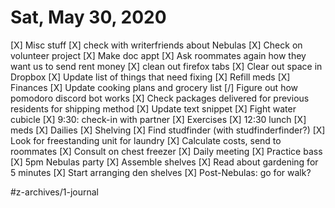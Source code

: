 # Sat, May 30, 2020
[X] Misc stuff
	[X] check with writerfriends about Nebulas
	[X] Check on volunteer project
	[X] Make doc appt
	[X] Ask roommates again how they want us to send rent money
	[X] clean out firefox tabs
	[X] Clear out space in Dropbox
	[X] Update list of things that need fixing
	[X] Refill meds
	[X] Finances
	[X] Update cooking plans and grocery list
	[/] Figure out how pomodoro discord bot works
	[X] Check packages delivered for previous residents for shipping method
	[X] Update text snippet
[X] Fight water cubicle
[X] 9:30: check-in with partner
[X] Exercises
[X] 12:30 lunch
[X] meds
[X] Dailies
[X] Shelving
	[X] Find studfinder (with studfinderfinder?)
	[X] Look for freestanding unit for laundry
	[X] Calculate costs, send to roommates
[X] Consult on chest freezer
[X] Daily meeting
[X] Practice bass
[X] 5pm Nebulas party
[X] Assemble shelves
[X] Read about gardening for 5 minutes
[X] Start arranging den shelves
[X] Post-Nebulas: go for walk?

#z-archives/1-journal